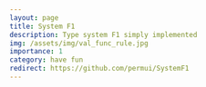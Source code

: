 ```yaml
---
layout: page
title: System F1
description: Type system F1 simply implemented
img: /assets/img/val_func_rule.jpg
importance: 1
category: have fun
redirect: https://github.com/permui/SystemF1
---
```

